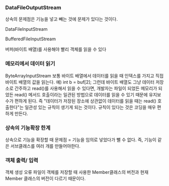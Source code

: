 ### DataFileOutputStream

상속의 문제점은 기능을 넣고 빼는 것에 문제가 있다는 것이다. 

DataFileInputStream

BufferedFileInputStream

버퍼(바이트 배열)를 사용해야 빨리 객체를 읽을 수 있다

### 메모리에서 데이터 읽기

ByteArrayInputStream
보통 바이트 배열에서 데이터를 읽을 때 인덱스를 가지고 직접
바이트 배열의 값을 읽는다.
예) int b = buf[2];
그런데 바이트 배열도 그냥 데이터 저장소로 간주하고 read()를 사용해서 읽을 수 있다면,
개발자는 파일이 되었든 메모리가 되었든 read() 메서드 호출이라는 일관된 방법으로 데이터를 읽을 수 있기 때문에 유지보수가 편하게 된다.
즉 "데이터가 저장된 장소에 상관없이 데이터를 읽을 때는 read() 호출한다"는 일관성 있는 규칙이 생기게 되는 것이다.
규칙이 있다는 것은 코딩을 매우 편하게 만든다.

### 상속의 기능확장 한계

상속으로 기능을 확장할 때 문제점 = 기능을 임의로 넣었다가 뺄 수 없다. 즉, 기능이 같은 서브클래스를 여러 개를 만들어야한다.


### 객체 출력/ 입력

객체 생성 오류
파일이 객체를 저장할 때 사용한 Member클래스의 버전과 현재 Member 클래스의 버전이 다르기 때문이다.
